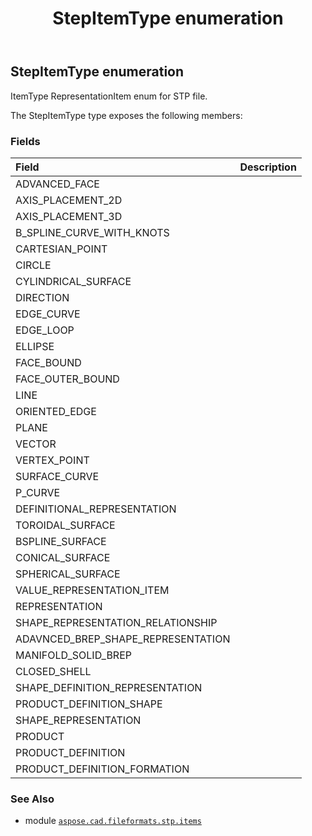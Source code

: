 ﻿---
title: StepItemType enumeration
second_title: Aspose.CAD for Python via .NET API References
description: 
type: docs
weight: 570
url: /aspose.cad.fileformats.stp.items/stepitemtype/
is_root: false
---

## StepItemType enumeration

ItemType RepresentationItem enum for STP file.



The StepItemType type exposes the following members:

### Fields
| Field | Description |
| :- | :- |
| ADVANCED_FACE |  |
| AXIS_PLACEMENT_2D |  |
| AXIS_PLACEMENT_3D |  |
| B_SPLINE_CURVE_WITH_KNOTS |  |
| CARTESIAN_POINT |  |
| CIRCLE |  |
| CYLINDRICAL_SURFACE |  |
| DIRECTION |  |
| EDGE_CURVE |  |
| EDGE_LOOP |  |
| ELLIPSE |  |
| FACE_BOUND |  |
| FACE_OUTER_BOUND |  |
| LINE |  |
| ORIENTED_EDGE |  |
| PLANE |  |
| VECTOR |  |
| VERTEX_POINT |  |
| SURFACE_CURVE |  |
| P_CURVE |  |
| DEFINITIONAL_REPRESENTATION |  |
| TOROIDAL_SURFACE |  |
| BSPLINE_SURFACE |  |
| CONICAL_SURFACE |  |
| SPHERICAL_SURFACE |  |
| VALUE_REPRESENTATION_ITEM |  |
| REPRESENTATION |  |
| SHAPE_REPRESENTATION_RELATIONSHIP |  |
| ADAVNCED_BREP_SHAPE_REPRESENTATION |  |
| MANIFOLD_SOLID_BREP |  |
| CLOSED_SHELL |  |
| SHAPE_DEFINITION_REPRESENTATION |  |
| PRODUCT_DEFINITION_SHAPE |  |
| SHAPE_REPRESENTATION |  |
| PRODUCT |  |
| PRODUCT_DEFINITION |  |
| PRODUCT_DEFINITION_FORMATION |  |



### See Also
* module [`aspose.cad.fileformats.stp.items`](..)
